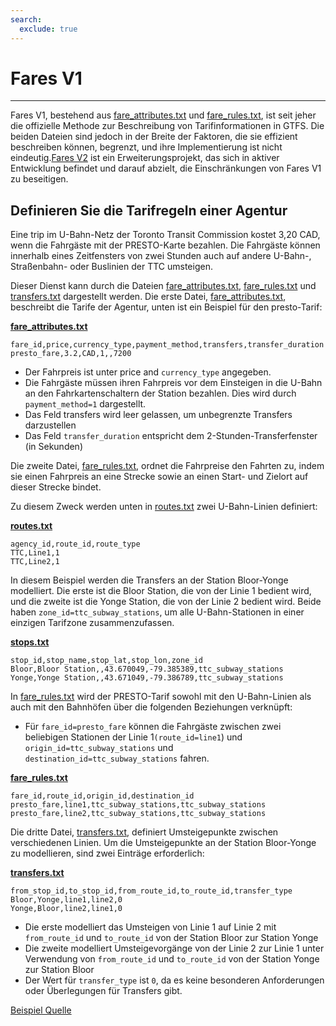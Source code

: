 ```yaml
---
search:
  exclude: true
---
```


# Fares V1

<hr/>

Fares V1, bestehend aus [fare_attributes.txt](../../reference/#fare_attributestxt) und [fare_rules.txt](../../reference/#fare_rulestxt), ist seit jeher die offizielle Methode zur Beschreibung von Tarifinformationen in GTFS. Die beiden Dateien sind jedoch in der Breite der Faktoren, die sie effizient beschreiben können, begrenzt, und ihre Implementierung ist nicht eindeutig.[Fares V2](../../examples/fares-v2/) ist ein Erweiterungsprojekt, das sich in aktiver Entwicklung befindet und darauf abzielt, die Einschränkungen von Fares V1 zu beseitigen.

## Definieren Sie die Tarifregeln einer Agentur

Eine trip im U-Bahn-Netz der Toronto Transit Commission kostet 3,20 CAD, wenn die Fahrgäste mit der PRESTO-Karte bezahlen. Die Fahrgäste können innerhalb eines Zeitfensters von zwei Stunden auch auf andere U-Bahn-, Straßenbahn- oder Buslinien der TTC umsteigen.

Dieser Dienst kann durch die Dateien [fare_attributes.txt](../../reference/#fare_attributestxt), [fare_rules.txt](../../reference/#fare_rulestxt) und [transfers.txt](../../reference/#transferstxt) dargestellt werden. Die erste Datei, [fare_attributes.txt](../../reference/#fare_attributestxt), beschreibt die Tarife der Agentur, unten ist ein Beispiel für den presto-Tarif:

[**fare_attributes.txt**](../../reference/#fare_attributestxt)

    fare_id,price,currency_type,payment_method,transfers,transfer_duration
    presto_fare,3.2,CAD,1,,7200

- Der Fahrpreis ist unter price and `currency_type` angegeben.
- Die Fahrgäste müssen ihren Fahrpreis vor dem Einsteigen in die U-Bahn an den Fahrkartenschaltern der Station bezahlen. Dies wird durch `payment_method=1` dargestellt.
- Das Feld transfers wird leer gelassen, um unbegrenzte Transfers darzustellen
- Das Feld `transfer_duration` entspricht dem 2-Stunden-Transferfenster (in Sekunden)

Die zweite Datei, [fare_rules.txt](../../reference/#fare_rulestxt), ordnet die Fahrpreise den Fahrten zu, indem sie einen Fahrpreis an eine Strecke sowie an einen Start- und Zielort auf dieser Strecke bindet.

Zu diesem Zweck werden unten in [routes.txt](../../reference/#routestxt) zwei U-Bahn-Linien definiert:

[**routes.txt**](../../reference/#routestxt)

    agency_id,route_id,route_type
    TTC,Line1,1
    TTC,Line2,1

In diesem Beispiel werden die Transfers an der Station Bloor-Yonge modelliert. Die erste ist die Bloor Station, die von der Linie 1 bedient wird, und die zweite ist die Yonge Station, die von der Linie 2 bedient wird. Beide haben `zone_id=ttc_subway_stations`, um alle U-Bahn-Stationen in einer einzigen Tarifzone zusammenzufassen.

[**stops.txt**](../../reference/#stopstxt)

    stop_id,stop_name,stop_lat,stop_lon,zone_id
    Bloor,Bloor Station,,43.670049,-79.385389,ttc_subway_stations
    Yonge,Yonge Station,,43.671049,-79.386789,ttc_subway_stations

In [fare_rules.txt](../../reference/#fare_rulestxt) wird der PRESTO-Tarif sowohl mit den U-Bahn-Linien als auch mit den Bahnhöfen über die folgenden Beziehungen verknüpft:

- Für `fare_id=presto_fare` können die Fahrgäste zwischen zwei beliebigen Stationen der Linie 1`(route_id=line1`) und `origin_id=ttc_subway_stations` und `destination_id=ttc_subway_stations` fahren.

[**fare_rules.txt**](../../reference/#fare_rulestxt)

    fare_id,route_id,origin_id,destination_id
    presto_fare,line1,ttc_subway_stations,ttc_subway_stations
    presto_fare,line2,ttc_subway_stations,ttc_subway_stations

Die dritte Datei, [transfers.txt](../../reference/#transferstxt), definiert Umsteigepunkte zwischen verschiedenen Linien. Um die Umsteigepunkte an der Station Bloor-Yonge zu modellieren, sind zwei Einträge erforderlich:

[**transfers.txt**](../../reference/#transferstxt)

    from_stop_id,to_stop_id,from_route_id,to_route_id,transfer_type
    Bloor,Yonge,line1,line2,0
    Yonge,Bloor,line2,line1,0

- Die erste modelliert das Umsteigen von Linie 1 auf Linie 2 mit `from_route_id` und `to_route_id` von der Station Bloor zur Station Yonge
- Die zweite modelliert Umsteigevorgänge von der Linie 2 zur Linie 1 unter Verwendung von `from_route_id` und `to_route_id` von der Station Yonge zur Station Bloor
- Der Wert für `transfer_type` ist `0`, da es keine besonderen Anforderungen oder Überlegungen für Transfers gibt.

[Beispiel Quelle](https://www.ttc.ca/Fares-and-passes)

